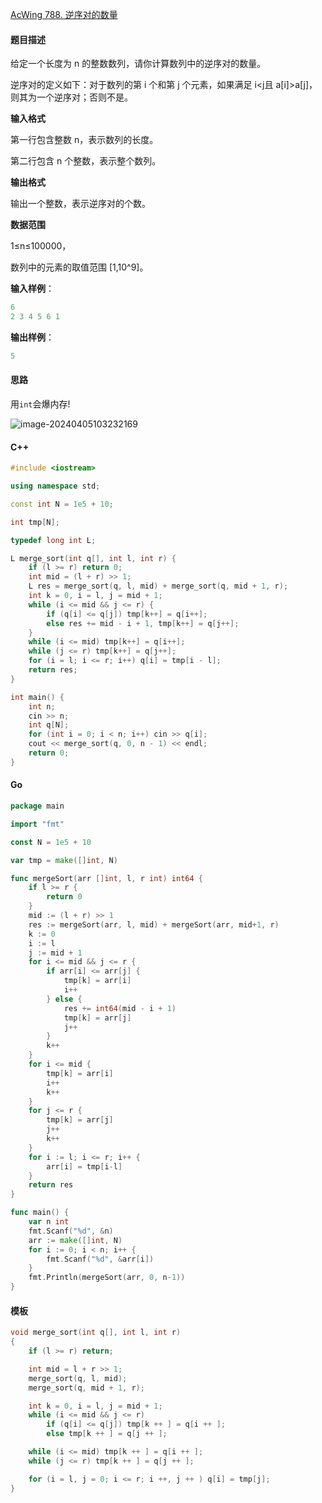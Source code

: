 [AcWing 788. 逆序对的数量](https://www.acwing.com/problem/content/description/790/)

#### 题目描述

给定一个长度为 n 的整数数列，请你计算数列中的逆序对的数量。

逆序对的定义如下：对于数列的第 i 个和第 j 个元素，如果满足 i<j且 a[i]>a[j]，则其为一个逆序对；否则不是。

**输入格式**

第一行包含整数 n，表示数列的长度。

第二行包含 n 个整数，表示整个数列。

**输出格式**

输出一个整数，表示逆序对的个数。

**数据范围**

1≤n≤100000，

数列中的元素的取值范围 [1,10^9]。

**输入样例**：

```cpp
6
2 3 4 5 6 1
```

**输出样例**：

```cpp
5
```

#### 思路

用`int`会爆内存!

![image-20240405103232169](https://cdn.jsdelivr.net/gh/palp1tate/ImgPicGo/img/image-20240405103232169.png)

#### C++

```cpp
#include <iostream>

using namespace std;

const int N = 1e5 + 10;

int tmp[N];

typedef long int L;

L merge_sort(int q[], int l, int r) {
    if (l >= r) return 0;
    int mid = (l + r) >> 1;
    L res = merge_sort(q, l, mid) + merge_sort(q, mid + 1, r);
    int k = 0, i = l, j = mid + 1;
    while (i <= mid && j <= r) {
        if (q[i] <= q[j]) tmp[k++] = q[i++];
        else res += mid - i + 1, tmp[k++] = q[j++];
    }
    while (i <= mid) tmp[k++] = q[i++];
    while (j <= r) tmp[k++] = q[j++];
    for (i = l; i <= r; i++) q[i] = tmp[i - l];
    return res;
}

int main() {
    int n;
    cin >> n;
    int q[N];
    for (int i = 0; i < n; i++) cin >> q[i];
    cout << merge_sort(q, 0, n - 1) << endl;
    return 0;
}
```

#### Go

```go
package main

import "fmt"

const N = 1e5 + 10

var tmp = make([]int, N)

func mergeSort(arr []int, l, r int) int64 {
	if l >= r {
		return 0
	}
	mid := (l + r) >> 1
	res := mergeSort(arr, l, mid) + mergeSort(arr, mid+1, r)
	k := 0
	i := l
	j := mid + 1
	for i <= mid && j <= r {
		if arr[i] <= arr[j] {
			tmp[k] = arr[i]
			i++
		} else {
			res += int64(mid - i + 1)
			tmp[k] = arr[j]
			j++
		}
		k++
	}
	for i <= mid {
		tmp[k] = arr[i]
		i++
		k++
	}
	for j <= r {
		tmp[k] = arr[j]
		j++
		k++
	}
	for i := l; i <= r; i++ {
		arr[i] = tmp[i-l]
	}
	return res
}

func main() {
	var n int
	fmt.Scanf("%d", &n)
	arr := make([]int, N)
	for i := 0; i < n; i++ {
		fmt.Scanf("%d", &arr[i])
	}
	fmt.Println(mergeSort(arr, 0, n-1))
}
```

#### 模板

```cpp
void merge_sort(int q[], int l, int r)
{
    if (l >= r) return;

    int mid = l + r >> 1;
    merge_sort(q, l, mid);
    merge_sort(q, mid + 1, r);

    int k = 0, i = l, j = mid + 1;
    while (i <= mid && j <= r)
        if (q[i] <= q[j]) tmp[k ++ ] = q[i ++ ];
        else tmp[k ++ ] = q[j ++ ];

    while (i <= mid) tmp[k ++ ] = q[i ++ ];
    while (j <= r) tmp[k ++ ] = q[j ++ ];

    for (i = l, j = 0; i <= r; i ++, j ++ ) q[i] = tmp[j];
}
```
